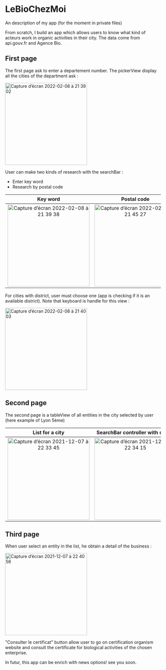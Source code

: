 # LeBioChezMoi
An description of my app (for the moment in private files)

From scratch, I build an app which allows users to know what kind of acteurs work in organic activities in their city.
The data come from api.gouv.fr and Agence Bio.

## First page

The first page ask to enter a departement number. The pickerView display all the cities of the department ask :

<img width="265" alt="Capture d’écran 2022-02-08 à 21 39 02" src="https://user-images.githubusercontent.com/79853433/153072216-483152a7-2144-414e-a87d-58988bf79998.png">

User can make two kinds of research with the searchBar : 
- Enter key word
- Research by postal code

|  Key word                 |      Postal code          |        No result
|:-------------------------:|:-------------------------:|:-------------------------:
<img width="265" alt="Capture d’écran 2022-02-08 à 21 39 38" src="https://user-images.githubusercontent.com/79853433/153072535-fb8fe301-94cd-45a3-8fb5-43c8708fe3e9.png"> | <img width="265" alt="Capture d’écran 2022-02-08 à 21 45 27" src="https://user-images.githubusercontent.com/79853433/153072684-fc03909a-e91d-41b2-8ead-e90a2147b316.png"> | <img width="265" alt="Capture d’écran 2022-02-08 à 21 49 00" src="https://user-images.githubusercontent.com/79853433/153073160-2a022ff5-e819-4f3f-947e-de80b5c01af1.png">

For cities with district, user must choose one (app is checking if it is an available district). Note that keyboard is handle for this view :

<img width="265" alt="Capture d’écran 2022-02-08 à 21 40 03" src="https://user-images.githubusercontent.com/79853433/153072781-77ce9f41-cb30-46d1-b992-f9045442129a.png">

## Second page

The second page is a tableView of all entities in the city selected by user (here example of Lyon 5ème)

List for a city            |  SearchBar controller with scope                
:-------------------------:|:-------------------------:
<img width="265" alt="Capture d’écran 2021-12-07 à 22 33 45" src="https://user-images.githubusercontent.com/79853433/145109841-ffca7f9e-a9d2-4a83-a8a1-c38cd73cd0b1.png"> | <img width="265" alt="Capture d’écran 2021-12-07 à 22 34 15" src="https://user-images.githubusercontent.com/79853433/145109869-543b3583-9b4d-4001-b545-016a973da6c4.png">


## Third page

When user select an entity in the list, he obtain a detail of the business : 

<img width="265" alt="Capture d’écran 2021-12-07 à 22 40 56" src="https://user-images.githubusercontent.com/79853433/145110666-d3ffc0cd-eef0-4a4d-9b14-30a8707295a3.png">

"Consulter le certificat" button allow user to go on certification organism website and consult the certificate for biological activities of the chosen enterprise.

In futur, this app can be enrich with news options! see you soon.
